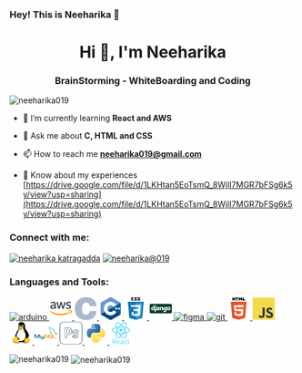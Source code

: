 ### Hey! This is Neeharika 👋

<h1 align="center">Hi 👋, I'm Neeharika</h1>
<h3 align="center">BrainStorming - WhiteBoarding and Coding</h3>

<p align="left"> <img src="https://komarev.com/ghpvc/?username=neeharika019&label=Profile%20views&color=0e75b6&style=flat" alt="neeharika019" /> </p>

- 🌱 I’m currently learning **React and AWS**

- 💬 Ask me about **C, HTML and CSS**

- 📫 How to reach me **neeharika019@gmail.com**

- 📄 Know about my experiences [https://drive.google.com/file/d/1LKHtan5EoTsmQ_8WjlI7MGR7bFSg6k5y/view?usp=sharing](https://drive.google.com/file/d/1LKHtan5EoTsmQ_8WjlI7MGR7bFSg6k5y/view?usp=sharing)

<h3 align="left">Connect with me:</h3>
<p align="left">
<a href="https://www.linkedin.com/in/neeharika-katragadda-713b85189/" target="blank"><img align="center" src="https://cdn.jsdelivr.net/npm/simple-icons@3.0.1/icons/linkedin.svg" alt="neeharika katragadda" height="30" width="40" /></a>
<a href="https://www.hackerrank.com/neeharika019" target="blank"><img align="center" src="https://cdn.jsdelivr.net/npm/simple-icons@3.0.1/icons/hackerrank.svg" alt="neeharika@019" height="30" width="40" /></a>
</p>

<h3 align="left">Languages and Tools:</h3>
<p align="left"> <a href="https://www.arduino.cc/" target="_blank"> <img src="https://cdn.worldvectorlogo.com/logos/arduino-1.svg" alt="arduino" width="40" height="40"/> </a> <a href="https://aws.amazon.com" target="_blank"> <img src="https://raw.githubusercontent.com/devicons/devicon/master/icons/amazonwebservices/amazonwebservices-original-wordmark.svg" alt="aws" width="40" height="40"/> </a> <a href="https://www.cprogramming.com/" target="_blank"> <img src="https://raw.githubusercontent.com/devicons/devicon/master/icons/c/c-original.svg" alt="c" width="40" height="40"/> </a> <a href="https://www.w3schools.com/cpp/" target="_blank"> <img src="https://raw.githubusercontent.com/devicons/devicon/master/icons/cplusplus/cplusplus-original.svg" alt="cplusplus" width="40" height="40"/> </a> <a href="https://www.w3schools.com/css/" target="_blank"> <img src="https://raw.githubusercontent.com/devicons/devicon/master/icons/css3/css3-original-wordmark.svg" alt="css3" width="40" height="40"/> </a> <a href="https://www.djangoproject.com/" target="_blank"> <img src="https://raw.githubusercontent.com/devicons/devicon/master/icons/django/django-original.svg" alt="django" width="40" height="40"/> </a> <a href="https://www.figma.com/" target="_blank"> <img src="https://www.vectorlogo.zone/logos/figma/figma-icon.svg" alt="figma" width="40" height="40"/> </a> <a href="https://git-scm.com/" target="_blank"> <img src="https://www.vectorlogo.zone/logos/git-scm/git-scm-icon.svg" alt="git" width="40" height="40"/> </a> <a href="https://www.w3.org/html/" target="_blank"> <img src="https://raw.githubusercontent.com/devicons/devicon/master/icons/html5/html5-original-wordmark.svg" alt="html5" width="40" height="40"/> </a> <a href="https://developer.mozilla.org/en-US/docs/Web/JavaScript" target="_blank"> <img src="https://raw.githubusercontent.com/devicons/devicon/master/icons/javascript/javascript-original.svg" alt="javascript" width="40" height="40"/> </a> <a href="https://www.linux.org/" target="_blank"> <img src="https://raw.githubusercontent.com/devicons/devicon/master/icons/linux/linux-original.svg" alt="linux" width="40" height="40"/> </a> <a href="https://www.mysql.com/" target="_blank"> <img src="https://raw.githubusercontent.com/devicons/devicon/master/icons/mysql/mysql-original-wordmark.svg" alt="mysql" width="40" height="40"/> </a> <a href="https://www.photoshop.com/en" target="_blank"> <img src="https://raw.githubusercontent.com/devicons/devicon/master/icons/photoshop/photoshop-line.svg" alt="photoshop" width="40" height="40"/> </a> <a href="https://www.python.org" target="_blank"> <img src="https://raw.githubusercontent.com/devicons/devicon/master/icons/python/python-original.svg" alt="python" width="40" height="40"/> </a> <a href="https://reactjs.org/" target="_blank"> <img src="https://raw.githubusercontent.com/devicons/devicon/master/icons/react/react-original-wordmark.svg" alt="react" width="40" height="40"/> </a> </p>

<p><img align="left" src="https://github-readme-stats.vercel.app/api/top-langs?username=neeharika019&show_icons=true&locale=en&layout=compact" alt="neeharika019" /></p>

<p>&nbsp;<img align="center" src="https://github-readme-stats.vercel.app/api?username=neeharika019&show_icons=true&locale=en" alt="neeharika019" /></p>
